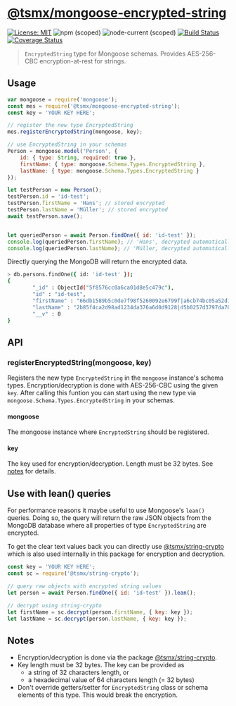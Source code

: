 # [**@tsmx/mongoose-encrypted-string**](https://github.com/tsmx/mongoose-encrypted-string)

[![License: MIT](https://img.shields.io/badge/License-MIT-blue.svg)](https://opensource.org/licenses/MIT)
![npm (scoped)](https://img.shields.io/npm/v/@tsmx/mongoose-encrypted-string)
![node-current (scoped)](https://img.shields.io/node/v/@tsmx/mongoose-encrypted-string)
[![Build Status](https://travis-ci.com/tsmx/mongoose-encrypted-string.svg?branch=master)](https://travis-ci.org/tsmx/mongoose-encrypted-string)
[![Coverage Status](https://coveralls.io/repos/github/tsmx/mongoose-encrypted-string/badge.svg?branch=master)](https://coveralls.io/github/tsmx/mongoose-encrypted-string?branch=master)

> `EncryptedString` type for Mongoose schemas. Provides AES-256-CBC encryption-at-rest for strings.

## Usage

```js
var mongoose = require('mongoose');
const mes = require('@tsmx/mongoose-encrypted-string');
const key = 'YOUR KEY HERE';

// register the new type EncryptedString
mes.registerEncryptedString(mongoose, key);

// use EncryptedString in your schemas
Person = mongoose.model('Person', {
    id: { type: String, required: true },
    firstName: { type: mongoose.Schema.Types.EncryptedString },
    lastName: { type: mongoose.Schema.Types.EncryptedString }
});

let testPerson = new Person();
testPerson.id = 'id-test';
testPerson.firstName = 'Hans'; // stored encrypted
testPerson.lastName = 'Müller'; // stored encrypted
await testPerson.save();


let queriedPerson = await Person.findOne({ id: 'id-test' });
console.log(queriedPerson.firstName); // 'Hans', decrypted automatically
console.log(queriedPerson.lastName); // 'Müller, decrypted automatically
```
Directly querying the MongoDB will return the encrypted data.
```bash
> db.persons.findOne({ id: 'id-test' });
{
        "_id" : ObjectId("5f8576cc0a6ca01d8e5c479c"),
        "id" : "id-test",
        "firstName" : "66db1589b5c0de7f98f5260092e6799f|a6cb74bc05a52d1244addb125352bb0d",
        "lastName" : "2b85f4ca2d98ad1234da376a6d0d9128|d5b0257d3797da7047bfea6dfa62e19c",
        "__v" : 0
}
```

## API

### registerEncryptedString(mongoose, key)

Registers the new type `EncryptedString` in the `mongoose` instance's schema types. Encryption/decryption is done with AES-256-CBC using the given `key`. After calling this funtion you can start using the new type via `mongoose.Schema.Types.EncryptedString` in your schemas.

#### mongoose

The mongoose instance where `EncryptedString` should be registered.

#### key

The key used for encryption/decryption. Length must be 32 bytes. See [notes](#notes) for details.

## Use with lean() queries

For performance reasons it maybe useful to use Mongoose's `lean()` queries. Doing so, the query will return the raw JSON objects from the MongoDB database where all properties of type `EncryptedString` are encrypted.

To get the clear text values back you can directly use [@tsmx/string-crypto](https://www.npmjs.com/package/@tsmx/string-crypto) which is also used internally in this package for encryption and decryption.

```js
const key = 'YOUR KEY HERE';
const sc = require('@tsmx/string-crypto');

// query raw objects with encrypted string values
let person = await Person.findOne({ id: 'id-test' }).lean();

// decrypt using string-crypto
let firstName = sc.decrypt(person.firstName, { key: key });
let lastName = sc.decrypt(person.lastName, { key: key });
```

## Notes

- Encryption/decryption is done via the package [@tsmx/string-crypto](https://www.npmjs.com/package/@tsmx/string-crypto).
- Key length must be 32 bytes. The key can be provided as
    - a string of 32 characters length, or
    - a hexadecimal value of 64 characters length (= 32 bytes)
- Don't override getters/setter for `EncryptedString` class or schema elements of this type. This would break the encryption.
